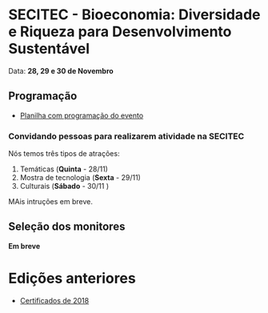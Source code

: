 # SECITEC - Bioeconomia: Diversidade e Riqueza para Desenvolvimento Sustentável

Data: **28, 29 e 30 de Novembro**



## Programação

- [Planilha com programação do evento](https://docs.google.com/spreadsheets/d/1xw9is8trktRCHcqCkCF8v_BJg2EBMCdw8VgluAGv8E8/edit?usp=sharing)

### Convidando pessoas para realizarem atividade na SECITEC

Nós temos três tipos de atrações:

1. Temáticas (**Quinta** - 28/11)
2. Mostra de tecnologia (**Sexta** - 29/11)
3. Culturais (**Sábado** - 30/11 )

MAis intruções em breve.

## Seleção dos monitores

**Em breve**

# Edições anteriores

- [Certificados de 2018](https://github.com/ifpb-sr/certificados-secitec-2018)
